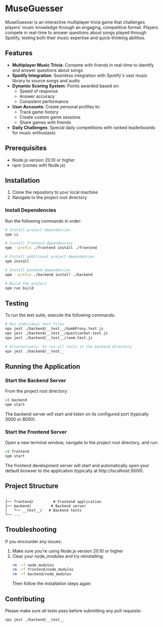 # MuseGuesser

MuseGuesser is an interactive multiplayer trivia game that challenges players' music knowledge through an engaging, competitive format. Players compete in real-time to answer questions about songs played through Spotify, testing both their music expertise and quick-thinking abilities.

## Features

- **Multiplayer Music Trivia**: Compete with friends in real-time to identify and answer questions about songs
- **Spotify Integration**: Seamless integration with Spotify's vast music library to source songs and audio
- **Dynamic Scoring System**: Points awarded based on:
  - Speed of response
  - Answer accuracy
  - Consistent performance
- **User Accounts**: Create personal profiles to:
  - Track game history
  - Create custom game sessions
  - Share games with friends
- **Daily Challenges**: Special daily competitions with ranked leaderboards for music enthusiasts

## Prerequisites

- Node.js version 20.10 or higher
- npm (comes with Node.js)

## Installation

1. Clone the repository to your local machine
2. Navigate to the project root directory

### Install Dependencies

Run the following commands in order:

```bash
# Install project dependencies
npm ci

# Install frontend dependencies
npm --prefix ./frontend install ./frontend

# Install additional project dependencies
npm install

# Install backend dependencies
npm --prefix ./backend install ./backend

# Build the project
npm run build
```

## Testing

To run the test suite, execute the following commands:

```bash
# Run individual test files
npx jest ./backend/__test__/dumbProxy.test.js
npx jest ./backend/__test__/questionSet.test.js
npx jest ./backend/__test__/room.test.js

# Alternatively, to run all tests in the backend directory
npx jest ./backend/__test__
```

## Running the Application

### Start the Backend Server

From the project root directory:

```bash
cd backend
npm start
```

The backend server will start and listen on its configured port (typically 3000 or 8000).

### Start the Frontend Server

Open a new terminal window, navigate to the project root directory, and run:

```bash
cd frontend
npm start
```

The frontend development server will start and automatically open your default browser to the application (typically at http://localhost:3000).

## Project Structure

```
.
├── frontend/         # Frontend application
├── backend/         # Backend server
│   └── __test__/   # Backend tests
└── ...
```

## Troubleshooting

If you encounter any issues:

1. Make sure you're using Node.js version 20.10 or higher
2. Clear your node_modules and try reinstalling:
   ```bash
   rm -rf node_modules
   rm -rf frontend/node_modules
   rm -rf backend/node_modules
   ```
   Then follow the installation steps again

## Contributing

Please make sure all tests pass before submitting any pull requests:
```bash
npx jest ./backend/__test__
```